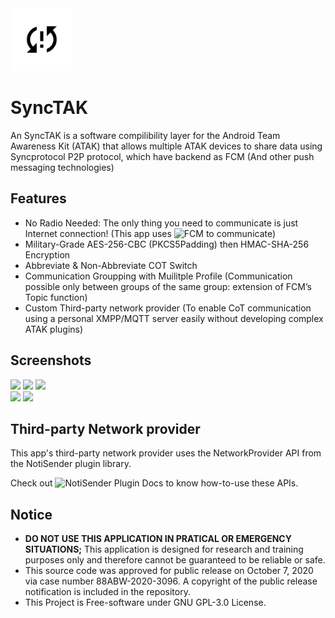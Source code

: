 <img src="https://github.com/choiman1559/SyncTAK/blob/master/app/src/main/ic_launcher-playstore.png" width="100" height="100"/>

# SyncTAK

An SyncTAK is a software compilibility layer for the Android Team Awareness Kit (ATAK) that allows multiple ATAK devices to share data using Syncprotocol P2P protocol, which have backend as FCM (And other push messaging technologies) 

## Features

- No Radio Needed: The only thing you need to communicate is just Internet connection! (This app uses ![FCM](https://firebase.google.com/docs/cloud-messaging?hl=ko) to communicate)
- Military-Grade AES-256-CBC (PKCS5Padding) then HMAC-SHA-256 Encryption
- Abbreviate & Non-Abbreviate COT Switch
- Communication Groupping with Muilitple Profile (Communication possible only between groups of the same group: extension of FCM’s Topic function)
- Custom Third-party network provider (To enable CoT communication using a personal XMPP/MQTT server easily without developing complex ATAK plugins)
 
## Screenshots

<img src="https://github.com/choiman1559/SyncTAK/assets/43315227/b3f99da9-a0e1-4bfb-9ae2-5c2dae267728" width="200"/>
<img src="https://github.com/choiman1559/SyncTAK/assets/43315227/ad3882ec-cfea-4807-a8c4-22cd3f270fe7" width="200"/>
<img src="https://github.com/choiman1559/SyncTAK/assets/43315227/c684fa0c-5785-4bf3-97bd-134aae52acef" width="200"/>
</br>
<img src="https://github.com/choiman1559/SyncTAK/assets/43315227/7ca65aca-49e3-45a8-a69f-c8867e3721f4" height="200"/>
<img src="https://github.com/choiman1559/SyncTAK/assets/43315227/2f1d3463-4ec3-4c98-b65d-1f8b54cf0127" height="200"/>

## Third-party Network provider

This app's third-party network provider uses the NetworkProvider API from the NotiSender plugin library.

Check out ![NotiSender Plugin Docs](https://github.com/choiman1559/NotiSender-PluginLibrary) to know how-to-use these APIs.

## Notice

 - **DO NOT USE THIS APPLICATION IN PRATICAL OR EMERGENCY SITUATIONS;** This application is designed for research and training purposes only and therefore cannot be guaranteed to be reliable or safe.
 - This source code was approved for public release on October 7, 2020 via case number 88ABW-2020-3096. A copyright of the public release notification is included in the repository.
 - This Project is Free-software under GNU GPL-3.0 License.
